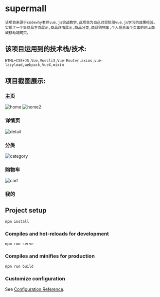 
# supermall
```
该项目来源于codewhy老师vue.js实战教学,此项目为自己对现阶段vue.js学习的成果检验。
实现了一个集商品主页展示,商品详情展示,商品分类,商品购物车,个人信息五个页面的网上商城移动端网页。
```

## 该项目运用到的技术栈/技术:
```
HTML+CSS+JS,Vue,Vuecli3,Vue-Router,axios,vue-lazyload,webpack,VueX,mixin
```

## 项目截图展示:

### 主页

![home](https://user-images.githubusercontent.com/81688475/131467561-4f70138c-e873-4c1d-8129-3bcfc2ed3637.png)
![home2](https://user-images.githubusercontent.com/81688475/131467593-a1cfccbf-5585-447c-a0ef-65e9e4386ccb.png)

### 详情页

![detail](https://user-images.githubusercontent.com/81688475/131467619-f4c8651a-1872-4331-a790-16763b4bf6d3.png)

### 分类
![category](https://user-images.githubusercontent.com/81688475/131467625-80160c23-fb1a-4063-bdb0-1c00a01a8b6a.png)

### 购物车
![cart](https://user-images.githubusercontent.com/81688475/131467519-3a5ec030-f4ad-485d-bb86-79c5871a72e9.png)

### 我的






## Project setup
```
npm install
```

### Compiles and hot-reloads for development
```
npm run serve
```

### Compiles and minifies for production
```
npm run build
```

### Customize configuration
See [Configuration Reference](https://cli.vuejs.org/config/).
